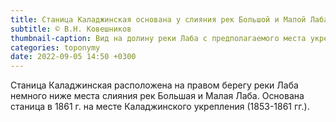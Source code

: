 ```yaml
---
title: Станица Каладжинская основана у слияния рек Большой и Малой Лаба
subtitle: © В.Н. Ковешников
thumbnail-caption: Вид на долину реки Лаба с предполагаемого места укрепления
categories: toponymy
date: 2022-09-05 14:50 +0300
---
```

Станица Каладжинская расположена на правом берегу реки Лаба немного ниже места слияния рек Большая и Малая Лаба. Основана станица в 1861 г. на месте Каладжинского укрепления (1853-1861 гг.).